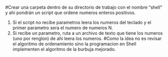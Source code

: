 #Crear una carpeta dentro de su directorio de trabajo con el nombre “shell” y ahi pondrán un script que ordene numeros enteros positivos. 
  1. Si el script no recibe parametros leera los numeros del teclado y el primer parametro sera el numero de numeros N. 
  2. Si recibe un parametro, ruta a un archivo de texto que tiene los numeros (uno por renglon) de ahi leera los numeros.
#Como la idea no es revisar el algoritmo de ordenamiento sino la programacion en Shell implementen el algoritmo de la burbuja mejorado.
